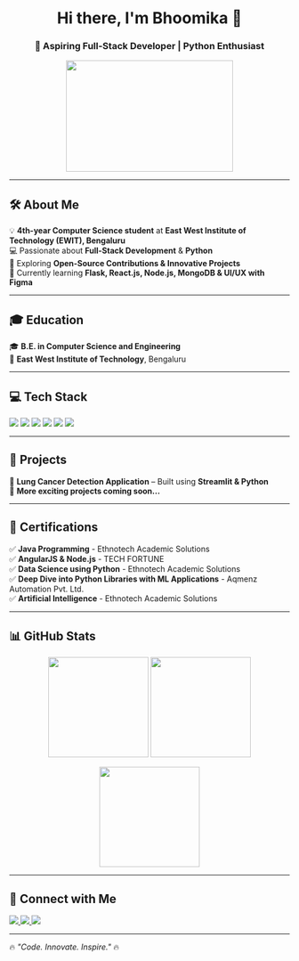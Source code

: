 <h1 align="center">Hi there, I'm Bhoomika 👋</h1>
<h3 align="center">🚀 Aspiring Full-Stack Developer | Python Enthusiast</h3>

<p align="center">
  <img src="https://media.giphy.com/media/f3iwJFOVOwuy7K6FFw/giphy.gif" width="300" height="200">
</p>

---
## 🛠️ About Me  
💡 **4th-year Computer Science student** at **East West Institute of Technology (EWIT), Bengaluru**  
💻 Passionate about **Full-Stack Development** & **Python**  
🚀 Exploring **Open-Source Contributions & Innovative Projects**  
🌱 Currently learning **Flask, React.js, Node.js, MongoDB & UI/UX with Figma**  

---

## 🎓 Education  
🎓 **B.E. in Computer Science and Engineering**  
🏫 **East West Institute of Technology**, Bengaluru  

---

## 💻 Tech Stack  
<p align="left">
  <img src="https://img.shields.io/badge/Python-3776AB?style=for-the-badge&logo=python&logoColor=white" />
  <img src="https://img.shields.io/badge/Java-ED8B00?style=for-the-badge&logo=java&logoColor=white" />
  <img src="https://img.shields.io/badge/C++-00599C?style=for-the-badge&logo=c%2B%2B&logoColor=white" />
  <img src="https://img.shields.io/badge/Django-092E20?style=for-the-badge&logo=django&logoColor=white" />
  <img src="https://img.shields.io/badge/MySQL-4479A1?style=for-the-badge&logo=mysql&logoColor=white" />
  <img src="https://img.shields.io/badge/VSCode-007ACC?style=for-the-badge&logo=visual-studio-code&logoColor=white" />
</p>

---

## 🚀 Projects  
📌 **Lung Cancer Detection Application** – Built using **Streamlit & Python**  
📌 **More exciting projects coming soon...**  

---

## 📜 Certifications  
✅ **Java Programming** - Ethnotech Academic Solutions  
✅ **AngularJS & Node.js** - TECH FORTUNE  
✅ **Data Science using Python** - Ethnotech Academic Solutions  
✅ **Deep Dive into Python Libraries with ML Applications** - Aqmenz Automation Pvt. Ltd.  
✅ **Artificial Intelligence** - Ethnotech Academic Solutions  

---

## 📊 GitHub Stats  
<p align="center">
  <img src="https://github-readme-stats.vercel.app/api?username=bhoomikaniranjan&show_icons=true&theme=radical" height="180px">
  <img src="https://github-readme-streak-stats.herokuapp.com/?user=bhoomikaniranjan&theme=radical" height="180px">
</p>
<p align="center">
  <img src="https://github-readme-stats.vercel.app/api/top-langs/?username=bhoomikaniranjan&layout=compact&theme=radical" height="180px">
</p>

---

## 🤝 Connect with Me  
<p align="left">
  <a href="https://github.com/bhoomikaniranjan">
    <img src="https://img.shields.io/badge/GitHub-000?style=for-the-badge&logo=github" />
  </a>
  <a href="https://www.linkedin.com/in/bhoomika-n-bb510929a/">
    <img src="https://img.shields.io/badge/LinkedIn-0077B5?style=for-the-badge&logo=linkedin" />
  </a>
  <a href="mailto:bhoomikan014@gmail.com">
    <img src="https://img.shields.io/badge/Email-D14836?style=for-the-badge&logo=gmail&logoColor=white" />
  </a>
</p>

---

🔥 *"Code. Innovate. Inspire."* 🔥
